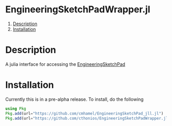# EngineeringSketchPadWrapper.jl

1. [Description](#description)
2. [Installation](#installation)

# Description
A julia interface for accessing the [EngineeringSketchPad](https://acdl.mit.edu/ESP/)

# Installation
Currently this is in a pre-alpha release. To install, do the following

```julia
using Pkg
Pkg.add(url="https://github.com/cmhamel/EngineeringSketchPad_jll.jl")
Pkg.add(url="https://github.com/cthonios/EngineeringSketchPadWrapper.jl")
```

